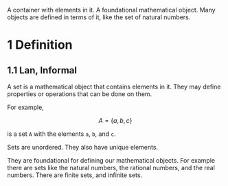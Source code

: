 A container with elements in it. A foundational mathematical object. Many objects are defined in terms of it, like the set of natural numbers.

# 1 Definition

## 1.1 Lan, Informal

A set is a mathematical object that contains elements in it. They may define properties or operations that can be done on them.

For example, 

$$ A = \lbrace a, b, c \rbrace $$

is a set `A` with the elements `a`, `b`, and `c`. 

Sets are unordered. They also have unique elements.

They are foundational for defining our mathematical objects. For example there are sets like the natural numbers, the rational numbers, and the real numbers. There are finite sets, and infinite sets. 